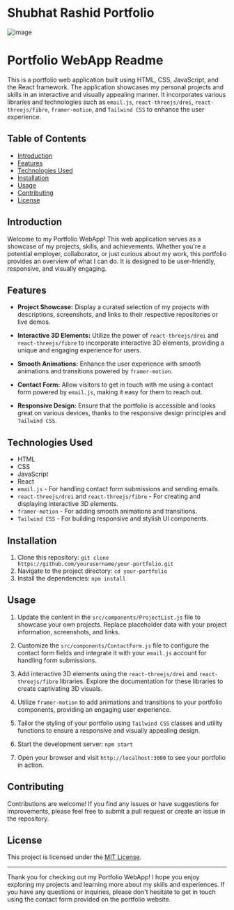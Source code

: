 # Shubhat Rashid Portfolio
![image](https://github.com/shubhat33/Shubhat-Rashid-Portfolio/assets/106548827/df63e6b7-7a78-4ebc-82bb-86eb07d8d06d)

# Portfolio WebApp Readme

This is a portfolio web application built using HTML, CSS, JavaScript, and the React framework. The application showcases my personal projects and skills in an interactive and visually appealing manner. It incorporates various libraries and technologies such as `email.js`, `react-threejs/drei`, `react-threejs/fibre`, `framer-motion`, and `Tailwind CSS` to enhance the user experience.

## Table of Contents

- [Introduction](#introduction)
- [Features](#features)
- [Technologies Used](#technologies-used)
- [Installation](#installation)
- [Usage](#usage)
- [Contributing](#contributing)
- [License](#license)

## Introduction

Welcome to my Portfolio WebApp! This web application serves as a showcase of my projects, skills, and achievements. Whether you're a potential employer, collaborator, or just curious about my work, this portfolio provides an overview of what I can do. It is designed to be user-friendly, responsive, and visually engaging.

## Features

- **Project Showcase:** Display a curated selection of my projects with descriptions, screenshots, and links to their respective repositories or live demos.

- **Interactive 3D Elements:** Utilize the power of `react-threejs/drei` and `react-threejs/fibre` to incorporate interactive 3D elements, providing a unique and engaging experience for users.

- **Smooth Animations:** Enhance the user experience with smooth animations and transitions powered by `framer-motion`.

- **Contact Form:** Allow visitors to get in touch with me using a contact form powered by `email.js`, making it easy for them to reach out.

- **Responsive Design:** Ensure that the portfolio is accessible and looks great on various devices, thanks to the responsive design principles and `Tailwind CSS`.

## Technologies Used

- HTML
- CSS
- JavaScript
- React
- `email.js` - For handling contact form submissions and sending emails.
- `react-threejs/drei` and `react-threejs/fibre` - For creating and displaying interactive 3D elements.
- `framer-motion` - For adding smooth animations and transitions.
- `Tailwind CSS` - For building responsive and stylish UI components.

## Installation

1. Clone this repository: `git clone https://github.com/yourusername/your-portfolio.git`
2. Navigate to the project directory: `cd your-portfolio`
3. Install the dependencies: `npm install`

## Usage

1. Update the content in the `src/components/ProjectList.js` file to showcase your own projects. Replace placeholder data with your project information, screenshots, and links.

2. Customize the `src/components/ContactForm.js` file to configure the contact form fields and integrate it with your `email.js` account for handling form submissions.

3. Add interactive 3D elements using the `react-threejs/drei` and `react-threejs/fibre` libraries. Explore the documentation for these libraries to create captivating 3D visuals.

4. Utilize `framer-motion` to add animations and transitions to your portfolio components, providing an engaging user experience.

5. Tailor the styling of your portfolio using `Tailwind CSS` classes and utility functions to ensure a responsive and visually appealing design.

6. Start the development server: `npm start`

7. Open your browser and visit `http://localhost:3000` to see your portfolio in action.

## Contributing

Contributions are welcome! If you find any issues or have suggestions for improvements, please feel free to submit a pull request or create an issue in the repository.

## License

This project is licensed under the [MIT License](LICENSE).

---

Thank you for checking out my Portfolio WebApp! I hope you enjoy exploring my projects and learning more about my skills and experiences. If you have any questions or inquiries, please don't hesitate to get in touch using the contact form provided on the portfolio website.
